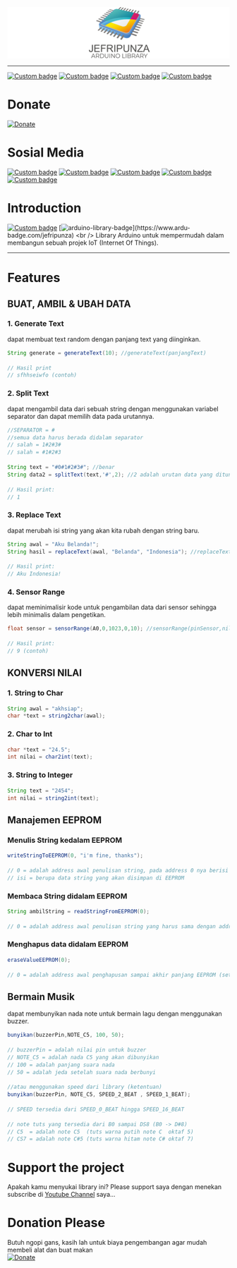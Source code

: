 ![banner](banner.png)

---
[![Custom badge](https://img.shields.io/endpoint?style=for-the-badge&url=https%3A%2F%2Fjefripunza-youtube-channel-badge.vercel.app%2Fapi%2Fsubscriber)](https://www.youtube.com/user/jefripunza/)
[![Custom badge](https://img.shields.io/endpoint?style=for-the-badge&url=https%3A%2F%2Fjefripunza-youtube-channel-badge.vercel.app%2Fapi%2Fviews)](https://www.youtube.com/user/jefripunza/)
[![Custom badge](https://img.shields.io/endpoint?style=for-the-badge&url=https%3A%2F%2Fjefripunza-youtube-channel-badge.vercel.app%2Fapi%2Fcomments)](https://www.youtube.com/user/jefripunza/)
[![Custom badge](https://img.shields.io/endpoint?style=for-the-badge&url=https%3A%2F%2Fjefripunza-youtube-channel-badge.vercel.app%2Fapi%2Fvideos)](https://www.youtube.com/user/jefripunza/)

# Donate
[![Donate](https://img.shields.io/badge/paypal-%2300457C.svg?&style=for-the-badge&logo=paypal&logoColor=white)](https://www.paypal.com/paypalme/jefripunza)

# Sosial Media

[![Custom badge](https://img.shields.io/badge/youtube-%23FF0000.svg?&style=for-the-badge&logo=youtube&logoColor=white)](https://www.youtube.com/user/jefripunza/)
[![Custom badge](https://img.shields.io/badge/instagram-%23E4405F.svg?&style=for-the-badge&logo=instagram&logoColor=white)](https://www.instagram.com/jefripunza/)
[![Custom badge](https://img.shields.io/badge/facebook-%231877F2.svg?&style=for-the-badge&logo=facebook&logoColor=white)](https://fb.com/jefripunza/)
[![Custom badge](https://img.shields.io/badge/twitter-%231DA1F2.svg?&style=for-the-badge&logo=twitter&logoColor=white)](https://twitter.com/jefripunza/)
[![Custom badge](https://img.shields.io/badge/linkedin-%230077B5.svg?&style=for-the-badge&logo=linkedin&logoColor=white)](https://www.linkedin.com/in/jefri-herdi-triyanto-ba76a8106/)

# Introduction
[![Custom badge](https://img.shields.io/badge/c%20-%2300599C.svg?&style=for-the-badge&logo=c&logoColor=white)](https://kelasrobot.com/belajar-pemrograman-dasar-arduino/)
[![arduino-library-badge](https://www.ardu-badge.com/badge/jefripunza.svg?)](https://www.ardu-badge.com/jefripunza)
<br />
Library Arduino untuk mempermudah dalam membangun sebuah projek IoT (Internet Of Things).

---

# Features

## BUAT, AMBIL & UBAH DATA

### 1. Generate Text
dapat membuat text random dengan panjang text yang diinginkan.
```java
String generate = generateText(10); //generateText(panjangText)

// Hasil print
// sfhhseiwfo (contoh)
```

### 2. Split Text
dapat mengambil data dari sebuah string dengan menggunakan variabel separator dan dapat memilih data pada urutannya.
```java
//SEPARATOR = #
//semua data harus berada didalam separator
// salah = 1#2#3#
// salah = #1#2#3

String text = "#0#1#2#3#"; //benar
String data2 = splitText(text,'#',2); //2 adalah urutan data yang ditunjuk

// Hasil print:
// 1
```

### 3. Replace Text
dapat merubah isi string yang akan kita rubah dengan string baru.
```java
String awal = "Aku Belanda!";
String hasil = replaceText(awal, "Belanda", "Indonesia"); //replaceText(awal, tunjuk, rubah)

// Hasil print:
// Aku Indonesia!
```

### 4. Sensor Range
dapat meminimalisir kode untuk pengambilan data dari sensor sehingga lebih minimalis dalam pengetikan.
```java
float sensor = sensorRange(A0,0,1023,0,10); //sensorRange(pinSensor,nilai_sensor_kecil,nilai_sensor_besar,nilai_tujuan_kecil,nilai_tujuan_besar)

// Hasil print:
// 9 (contoh)
```




## KONVERSI NILAI

### 1. String to Char
```java
String awal = "akhsiap";
char *text = string2char(awal);
```

### 2. Char to Int
```java
char *text = "24.5";
int nilai = char2int(text);
```

### 3. String to Integer
```java
String text = "2454";
int nilai = string2int(text);
```


## Manajemen EEPROM

### Menulis String kedalam EEPROM
```java
writeStringToEEPROM(0, "i'm fine, thanks");

// 0 = adalah address awal penulisan string, pada address 0 nya berisi panjang karakter string dan stringnya dimulai disetelah 0 yaitu 1. variabel ini dapat dirubah tidak hanya dimulai dari 0.
// isi = berupa data string yang akan disimpan di EEPROM
```

### Membaca String didalam EEPROM
```java
String ambilString = readStringFromEEPROM(0);

// 0 = adalah address awal penulisan string yang harus sama dengan address awal penulisan
```

### Menghapus data didalam EEPROM
```java
eraseValueEEPROM(0);

// 0 = adalah address awal penghapusan sampai akhir panjang EEPROM (setiap microcontroller berbeda ukuran EEPROM nya)
```





## Bermain Musik
dapat membunyikan nada note untuk bermain lagu dengan menggunakan buzzer.
```java
bunyikan(buzzerPin,NOTE_C5, 100, 50);

// buzzerPin = adalah nilai pin untuk buzzer
// NOTE_C5 = adalah nada C5 yang akan dibunyikan
// 100 = adalah panjang suara nada
// 50 = adalah jeda setelah suara nada berbunyi

//atau menggunakan speed dari library (ketentuan)
bunyikan(buzzerPin, NOTE_C5, SPEED_2_BEAT , SPEED_1_BEAT);

// SPEED tersedia dari SPEED_0_BEAT hingga SPEED_16_BEAT

// note tuts yang tersedia dari B0 sampai DS8 (B0 -> D#8)
// C5  = adalah note C5  (tuts warna putih note C  oktaf 5)
// CS7 = adalah note C#5 (tuts warna hitam note C# oktaf 7)
```







# Support the project
Apakah kamu menyukai library ini? Please support saya dengan menekan subscribe di [Youtube Channel](https://www.youtube.com/user/jefripunza/) saya...

# Donation Please
Butuh ngopi gans, kasih lah untuk biaya pengembangan agar mudah membeli alat dan buat makan <br />
[![Donate](https://img.shields.io/badge/paypal-%2300457C.svg?&style=for-the-badge&logo=paypal&logoColor=white)](https://www.paypal.com/paypalme/jefripunza)
